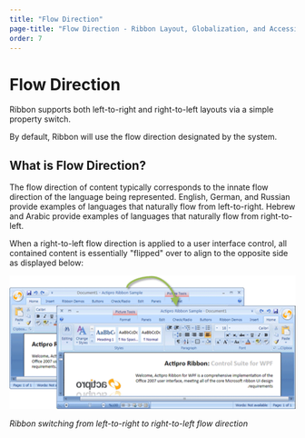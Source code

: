 ```yaml
---
title: "Flow Direction"
page-title: "Flow Direction - Ribbon Layout, Globalization, and Accessibility Features"
order: 7
---
```

# Flow Direction

Ribbon supports both left-to-right and right-to-left layouts via a simple property switch.

By default, Ribbon will use the flow direction designated by the system.

## What is Flow Direction?

The flow direction of content typically corresponds to the innate flow direction of the language being represented.  English, German, and Russian provide examples of languages that naturally flow from left-to-right.  Hebrew and Arabic provide examples of languages that naturally flow from right-to-left.

When a right-to-left flow direction is applied to a user interface control, all contained content is essentially "flipped" over to align to the opposite side as displayed below:

![Screenshot](../images/flow-direction.gif)

*Ribbon switching from left-to-right to right-to-left flow direction*
